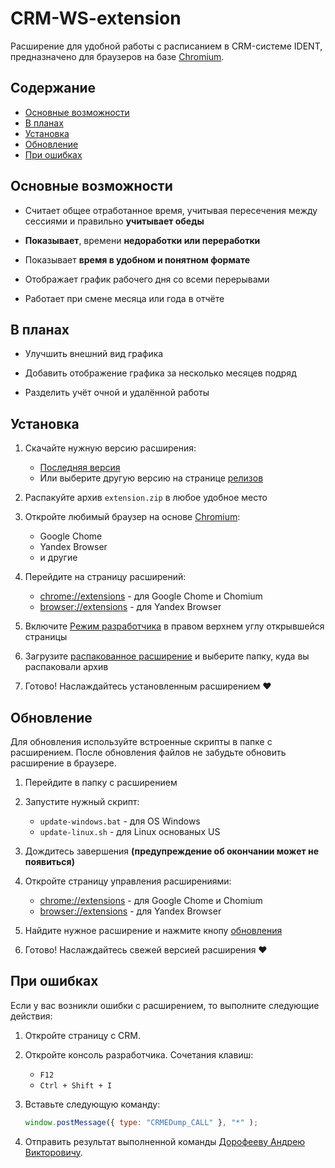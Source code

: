 # CRM-WS-extension

Расширение для удобной работы с расписанием в CRM-системе IDENT, предназначено для браузеров на базе [Chromium](https://www.chromium.org/getting-involved/download-chromium/).

## Содержание

- [Основные возможности](#основные-возможности)
- [В планах](#в-планах)
- [Установка](#установка)
- [Обновление](#обновление)
- [При ошибках](#при-ошибках)

## Основные возможности

- Считает общее отработанное время, учитывая пересечения между сессиями и правильно **учитывает обеды**

- **Показывает**, времени **недоработки или переработки**

- Показывает **время в удобном и понятном формате**

- Отображает график рабочего дня со всеми перерывами

- Работает при смене месяца или года в отчёте

## В планах

- Улучшить внешний вид графика

- Добавить отображение графика за несколько месяцев подряд

- Разделить учёт очной и удалённой работы

## Установка

1. Скачайте нужную версию расширения:
    - [Последняя версия](https://github.com/SkeiTax/CRM-WS-extension/releases/latest/download/extension.zip)
    - Или выберите другую версию на странице [релизов](https://github.com/SkeiTax/CRM-WS-extension/releases)

2. Распакуйте архив `extension.zip` в любое удобное место

3. Откройте любимый браузер на основе [Chromium](https://www.chromium.org/getting-involved/download-chromium/):
    - Google Chome
    - Yandex Browser
    - и другие

4. Перейдите на страницу расширений:
    - [chrome://extensions](chrome://extensions) - для Google Chome и Chomium
    - [browser://extensions](browser://extensions) - для Yandex Browser

5. Включите [Режим разработчика](https://developer.chrome.com/docs/extensions/get-started/tutorial/hello-world?hl=ru#load-unpacked) в правом верхнем углу открывшейся страницы

6. Загрузите [распакованное расширение](https://developer.chrome.com/docs/extensions/get-started/tutorial/hello-world?hl=ru#load-unpacked) и выберите папку, куда вы распаковали архив

7. Готово! Наслаждайтесь установленным расширением ❤️

## Обновление

Для обновления используйте встроенные скрипты в папке с расширением. После обновления файлов не забудьте обновить расширение в браузере.

1. Перейдите в папку с расширением

2. Запустите нужный скрипт:
    - `update-windows.bat` - для OS Windows
    - `update-linux.sh` - для Linux основаных US
3. Дождитесь завершения **(предупреждение об окончании может не появиться)**

4. Откройте страницу управления расширениями:
    - [chrome://extensions](chrome://extensions) - для Google Chome и Chomium
    - [browser://extensions](browser://extensions) - для Yandex Browser

5. Найдите нужное расширение и нажмите кнопу [обновления](https://developer.chrome.com/docs/extensions/get-started/tutorial/hello-world?hl=ru#reload)

6. Готово! Наслаждайтесь свежей версией расширения ❤️

## При ошибках

Если у вас возникли ошибки с расширением, то выполните следующие действия:

1. Откройте страницу с CRM.

2. Откройте консоль разработчика. Сочетания клавиш: 
    - `F12`
    - `Ctrl + Shift + I`

3. Вставьте следующую команду:
    ```js
    window.postMessage({ type: "CRMEDump_CALL" }, "*" );
    ```

4. Отправить результат выполненной команды [Дорофееву Андрею Викторовичу](https://renident.bitrix24.ru/company/personal/user/2215/).